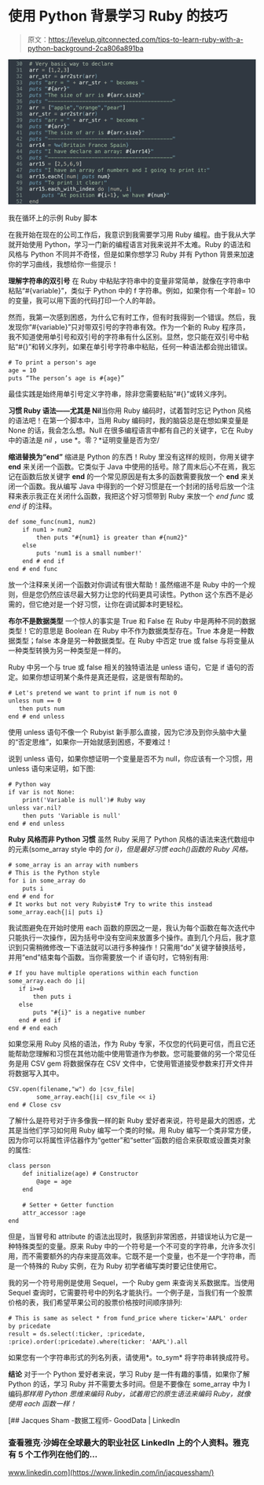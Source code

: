 # 使用 Python 背景学习 Ruby 的技巧

> 原文：<https://levelup.gitconnected.com/tips-to-learn-ruby-with-a-python-background-2ca806a891ba>

![](img/516cea3873a94bbf79e5921363ea29ca.png)

我在循环上的示例 Ruby 脚本

在我开始在现在的公司工作后，我意识到我需要学习用 Ruby 编程。由于我从大学就开始使用 Python，学习一门新的编程语言对我来说并不太难。Ruby 的语法和风格与 Python 不同并不奇怪，但是如果你想学习 Ruby 并有 Python 背景来加速你的学习曲线，我想给你一些提示！

**理解字符串的双引号**
在 Ruby 中粘贴字符串中的变量非常简单，就像在字符串中粘贴“#{variable}”，类似于 Python 中的 f 字符串。例如，如果你有一个年龄= 10 的变量，我可以用下面的代码打印一个人的年龄。

然而，我第一次感到困惑，为什么它有时工作，但有时我得到一个错误。然后，我发现你“#{variable}”只对带双引号的字符串有效。作为一个新的 Ruby 程序员，我不知道使用单引号和双引号的字符串有什么区别。显然，您只能在双引号中粘贴“#{}”和转义序列，如果在单引号字符串中粘贴，任何一种语法都会抛出错误。

```
# To print a person's age
age = 10
puts “The person’s age is #{age}”
```

最佳实践是始终用单引号定义字符串，除非您需要粘贴“#{}”或转义序列。

**习惯 Ruby 语法——尤其是 Nil**当你用 Ruby 编码时，试着暂时忘记 Python 风格的语法吧！在第一个脚本中，当用 Ruby 编码时，我的脑袋总是在想如果变量是 None 的话，我会怎么想。Null 在很多编程语言中都有自己的关键字，它在 Ruby 中的语法是 *nil* ，use *。零？*证明变量是否为空/

**缩进替换为“end”**
缩进是 Python 的东西！Ruby 里没有这样的规则，你用关键字 **end** 来关闭一个函数。它类似于 Java 中使用的括号。除了周末后心不在焉，我忘记在函数后放关键字 **end** 的一个常见原因是有太多的函数需要我放一个 **end** 来关闭一个函数。我从编写 Java 中得到的一个好习惯是在一个封闭的括号后放一个注释来表示我正在关闭什么函数，我把这个好习惯带到 Ruby 来放一个 *end func* 或 *end if* 的注释。

```
def some_func(num1, num2)
    if num1 > num2
        then puts "#{num1} is greater than #{num2}"
    else
        puts 'num1 is a small number!'
    end # end if
end # end func
```

放一个注释来关闭一个函数对你调试有很大帮助！虽然缩进不是 Ruby 中的一个规则，但是您仍然应该尽最大努力让您的代码更具可读性。Python 这个东西不是必需的，但它绝对是一个好习惯，让你在调试脚本时更轻松。

**布尔不是数据类型**
一个惊人的事实是 True 和 False 在 Ruby 中是两种不同的数据类型！它的意思是 Boolean 在 Ruby 中不作为数据类型存在。True 本身是一种数据类型；false 本身是另一种数据类型。在 Ruby 中否定 true 或 false 与将变量从一种类型转换为另一种类型是一样的。

Ruby 中另一个与 true 或 false 相关的独特语法是 unless 语句，它是 if 语句的否定。如果你想证明某个条件是真还是假，这是很有帮助的。

```
# Let's pretend we want to print if num is not 0
unless num == 0
   then puts num
end # end unless
```

使用 unless 语句不像一个 Rubyist 新手那么直接，因为它涉及到你头脑中大量的“否定思维”，如果你一开始就感到困惑，不要难过！

说到 unless 语句，如果你想证明一个变量是否不为 null，你应该有一个习惯，用 unless 语句来证明，如下图:

```
# Python way
if var is not None:
    print('Variable is null')# Ruby way
unless var.nil?
    then puts 'Variable is null'
end # end unless
```

**Ruby 风格而非 Python 习惯**
虽然 Ruby 采用了 Python 风格的语法来迭代数组中的元素(some_array style 中的 *for i)，但是最好习惯 each()函数的 Ruby 风格。*

```
# some_array is an array with numbers
# This is the Python style
for i in some_array do
    puts i
end # end for
# It works but not very Rubyist# Try to write this instead
some_array.each{|i| puts i}
```

我试图避免在开始时使用 each 函数的原因之一是，我认为每个函数在每次迭代中只能执行一次操作，因为括号中没有空间来放置多个操作。直到几个月后，我才意识到只需稍微修改一下语法就可以进行多种操作！只需用“do”关键字替换括号，并用“end”结束每个函数。当你需要放一个 if 语句时，它特别有用:

```
# If you have multiple operations within each function
some_array.each do |i|
   if i>=0 
       then puts i
   else 
       puts "#{i}" is a negative number
   end # end if
end # end each
```

如果您采用 Ruby 风格的语法，作为 Ruby 专家，不仅您的代码更可信，而且它还能帮助您理解和习惯在其他功能中使用管道作为参数。您可能要做的另一个常见任务是用 CSV gem 将数据保存在 CSV 文件中，它使用管道接受参数来打开文件并将数据写入其中。

```
CSV.open(filename,"w") do |csv_file|
        some_array.each{|i| csv_file << i}
end # Close csv
```

了解什么是符号对于许多像我一样的新 Ruby 爱好者来说，符号是最大的困惑，尤其是当他们学习如何用 Ruby 编写一个类的时候。用 Ruby 编写一个类非常方便，因为你可以将属性评估器作为“getter”和“setter”函数的组合来获取或设置类对象的属性:

```
class person
	def initialize(age) # Constructor
		@age = age
	end

	# Setter + Getter function
	attr_accessor :age
end
```

但是，当冒号和 attribute 的语法出现时，我感到非常困惑，并错误地认为它是一种特殊类型的变量。原来 Ruby 中的一个符号是一个不可变的字符串，允许多次引用，而不需要额外的内存来提高效率。它既不是一个变量，也不是一个字符串，而是一个特殊的 Ruby 实例，在为 Ruby 初学者编写类时要记住使用它。

我的另一个符号用例是使用 Sequel，一个 Ruby gem 来查询关系数据库。当使用 Sequel 查询时，它需要符号中的列名才能执行。一个例子是，当我们有一个股票价格的表，我们希望苹果公司的股票价格按时间顺序排列:

```
# This is same as select * from fund_price where ticker='AAPL' order by pricedate
result = ds.select(:ticker, :pricedate, :price).order(:pricedate).where(ticker: 'AAPL').all
```

如果您有一个字符串形式的列名列表，请使用*。to_sym* 将字符串转换成符号。

**结论**
对于一个 Python 爱好者来说，学习 Ruby 是一件有趣的事情，如果你了解 Python 的话，学习 Ruby 并不需要太多时间。但是不要像在 some_array 中为 I 编码*那样用 Python 思维来编码 Ruby，试着用它的原生语法来编码 Ruby，就像使用 each 函数一样！*

[](https://www.linkedin.com/in/jacquessham/) [## Jacques Sham -数据工程师- GoodData | LinkedIn

### 查看雅克·沙姆在全球最大的职业社区 LinkedIn 上的个人资料。雅克有 5 个工作列在他们的…

www.linkedin.com](https://www.linkedin.com/in/jacquessham/)